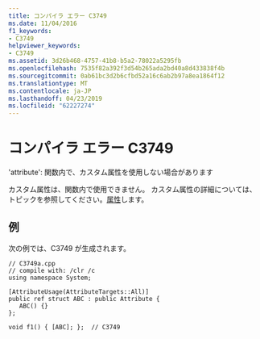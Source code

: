```yaml
---
title: コンパイラ エラー C3749
ms.date: 11/04/2016
f1_keywords:
- C3749
helpviewer_keywords:
- C3749
ms.assetid: 3d26b468-4757-41b8-b5a2-78022a5295fb
ms.openlocfilehash: 7535f82a392f3d54b265ada2bd40a8d433838f4b
ms.sourcegitcommit: 0ab61bc3d2b6cfbd52a16c6ab2b97a8ea1864f12
ms.translationtype: MT
ms.contentlocale: ja-JP
ms.lasthandoff: 04/23/2019
ms.locfileid: "62227274"
---
```

# <a name="compiler-error-c3749"></a>コンパイラ エラー C3749

'attribute': 関数内で、カスタム属性を使用しない場合があります

カスタム属性は、関数内で使用できません。 カスタム属性の詳細については、トピックを参照してください。[属性](../../windows/attributes/attribute.md)します。

## <a name="example"></a>例

次の例では、C3749 が生成されます。

```
// C3749a.cpp
// compile with: /clr /c
using namespace System;

[AttributeUsage(AttributeTargets::All)]
public ref struct ABC : public Attribute {
   ABC() {}
};

void f1() { [ABC]; };  // C3749
```
